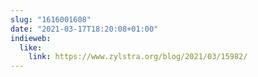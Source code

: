 ```yaml
---
slug: "1616001608"
date: "2021-03-17T18:20:08+01:00"
indieweb:
  like:
    link: https://www.zylstra.org/blog/2021/03/15982/
---
```

